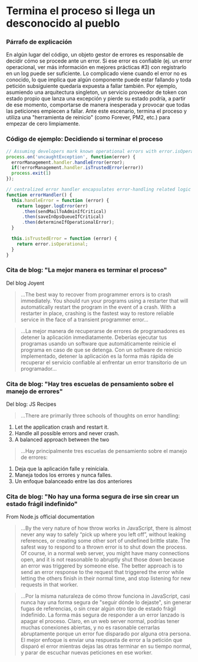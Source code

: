 # Termina el proceso si llega un desconocido al pueblo

### Párrafo de explicación

En algún lugar del código, un objeto gestor de errores es responsable de decidir cómo se procede ante un error. Si ese error es confiable (ej. un error operacional, ver más información en mejores prácticas #3) con registrarlo en un log puede ser suficiente. Lo complicado viene cuando el error no es conocido, lo que implica que algún componente puede estar fallando y toda petición subsiguiente quedaría expuesta a fallar también. Por ejemplo, asumiendo una arquitectura singleton, un servicio proveedor de token con estado propio que lanza una excepción y pierde su estado podría, a partir de ese momento, comportarse de manera inesperada y provocar que todas las peticiones empiecen a fallar. Ante este escenario, termina el proceso y utiliza una "herramienta de reinicio" (como Forever, PM2, etc.) para empezar de cero limpiamente.

### Código de ejemplo: Decidiendo si terminar el proceso

```javascript
// Assuming developers mark known operational errors with error.isOperational=true, read best practice #3
process.on('uncaughtException', function(error) {
  errorManagement.handler.handleError(error);
  if(!errorManagement.handler.isTrustedError(error))
  process.exit(1)
});

// centralized error handler encapsulates error-handling related logic
function errorHandler() {
  this.handleError = function (error) {
    return logger.logError(err)
      .then(sendMailToAdminIfCritical)
      .then(saveInOpsQueueIfCritical)
      .then(determineIfOperationalError);
  }

  this.isTrustedError = function (error) {
    return error.isOperational;
  }
}
```

### Cita de blog: "La mejor manera es terminar el proceso"

Del blog Joyent

> …The best way to recover from programmer errors is to crash immediately. You should run your programs using a restarter that will automatically restart the program in the event of a crash. With a restarter in place, crashing is the fastest way to restore reliable service in the face of a transient programmer error…

 > …La mejor manera de recuperarse de errores de programadores es detener la aplicación inmediatamente. Deberías ejecutar tus programas usando un software que automáticamente reinicie el programa en caso de que se detenga. Con un software de reinicio implementado, detener la aplicación es la forma más rápida de recuperar el servicio confiable al enfrentar un error transitorio de un programador…

### Cita de blog: "Hay tres escuelas de pensamiento sobre el manejo de errores"

Del blog: JS Recipes

> …There are primarily three schools of thoughts on error handling:
1. Let the application crash and restart it.
2. Handle all possible errors and never crash.
3. A balanced approach between the two

> …Hay principalmente tres escuelas de pensamiento sobre el manejo de errores:
1. Deja que la aplicación falle y reiníciala.
2. Maneja todos los errores y nunca falles.
3. Un enfoque balanceado entre las dos anteriores

### Cita de blog: "No hay una forma segura de irse sin crear un estado frágil indefinido"

From Node.js official documentation

> …By the very nature of how throw works in JavaScript, there is almost never any way to safely “pick up where you left off”, without leaking references, or creating some other sort of undefined brittle state. The safest way to respond to a thrown error is to shut down the process. Of course, in a normal web server, you might have many connections open, and it is not reasonable to abruptly shut those down because an error was triggered by someone else. The better approach is to send an error response to the request that triggered the error while letting the others finish in their normal time, and stop listening for new requests in that worker.

 > …Por la misma naturaleza de cómo throw funciona in JavaScript, casi nunca hay una forma segura de "seguir dónde lo dejaste", sin generar fugas de referencias, o sin crear algún otro tipo de estado frágil indefinido. La forma más segura de responder a un error lanzado is apagar el proceso. Claro, en un web server normal, podrías tener muchas conexiones abiertas, y no es rasonable cerrarlas abruptamente porque un error fue disparado por alguna otra persona. El mejor enfoque is enviar una respuesta de error a la petición que disparó el error mientras dejas las otras terminar en su tiempo normal, y parar de escuchar nuevas peticiones en ese worker.
